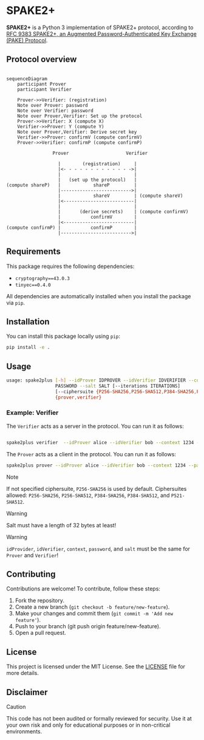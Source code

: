# SPAKE2+

**SPAKE2+** is a Python 3 implementation of SPAKE2+ protocol, according to [RFC 9383
SPAKE2+, an Augmented Password-Authenticated Key Exchange (PAKE) Protocol](https://www.rfc-editor.org/rfc/rfc9383.html).

## Protocol overview

```mermaid

sequenceDiagram
    participant Prover
    participant Verifier

    Prover->>Verifier: (registration)
    Note over Prover: password
    Note over Verifier: password
    Note over Prover,Verifier: Set up the protocol
    Prover->>Verifier: X (compute X)
    Verifier->>Prover: Y (compute Y)
    Note over Prover,Verifier: Derive secret key
    Verifier->>Prover: confirmV (compute confirmV)
    Prover->>Verifier: confirmP (compute confirmP)
```

```
                 Prover                     Verifier

                   |        (registration)     |
                   |<- - - - - - - - - - - - ->|
                   |                           |
                   |   (set up the protocol)   |
(compute shareP)   |            shareP         |
                   |-------------------------->|
                   |            shareV         | (compute shareV)
                   |<--------------------------|
                   |                           |
                   |       (derive secrets)    | (compute confirmV)
                   |           confirmV        |
                   |<--------------------------|
(compute confirmP) |           confirmP        |
                   |-------------------------->|
```

## Requirements

This package requires the following dependencies:

* `cryptography==43.0.3`
* `tinyec==0.4.0`

All dependencies are automatically installed when you install the package via `pip`.

## Installation

You can install this package locally using `pip`:

```bash
pip install -e .
```

## Usage

```bash
usage: spake2plus [-h] --idProver IDPROVER --idVerifier IDVERIFIER --context CONTEXT --password
                  PASSWORD --salt SALT [--iterations ITERATIONS]
                  [--ciphersuite {P256-SHA256,P256-SHA512,P384-SHA256,P384-SHA512,P521-SHA512}]
                  {prover,verifier}
```

### Example: Verifier

The `Verifier` acts as a server in the protocol. You can run it as follows:

```bash

spake2plus verifier  --idProver alice --idVerifier bob --context 1234 --password 1234 --salt 1234
```

The `Prover` acts as a client in the protocol. You can run it as follows:

```bash
spake2plus prover --idProver alice --idVerifier bob --context 1234 --password 1234 --salt 1234
```

> [!NOTE]  
> If not specified ciphersuite, `P256-SHA256` is used by default.
> Ciphersuites allowed: `P256-SHA256`, `P256-SHA512`, `P384-SHA256`, `P384-SHA512`, and `P521-SHA512`.

> [!WARNING]  
> Salt must have a length of 32 bytes at least!

> [!WARNING]  
> `idProvider`, `idVerifier`, `context`, `password`, and `salt` must be the same for `Prover` and `Verifier`! 


## Contributing

Contributions are welcome! To contribute, follow these steps:

1. Fork the repository.
2. Create a new branch (`git checkout -b feature/new-feature`).
3. Make your changes and commit them (`git commit -m 'Add new feature'`).
4. Push to your branch (git push origin feature/new-feature).
5. Open a pull request.

## License

This project is licensed under the MIT License. See the [LICENSE](LICENSE) file for more details.

## Disclaimer

> [!CAUTION]
This code has not been audited or formally reviewed for security. Use it at your own risk and only for educational purposes or in non-critical environments.